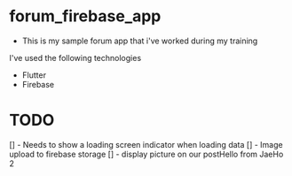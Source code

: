 # forum_firebase_app

- This is my sample forum app that i've worked during my training

I've used the following technologies
- Flutter
- Firebase
     
# TODO
[] - Needs to show a loading screen indicator when loading data
[] - Image upload to firebase storage
[] - display picture on our postHello from JaeHo
2
